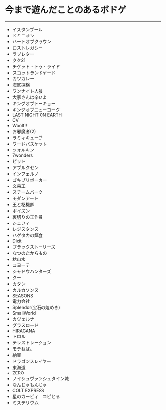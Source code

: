 # 今まで遊んだことのあるボドゲ
---  

- イスタンブール
- ドミニオン　　
- ハートオブクラウン　　
- ロストレガシー
- ラブレター
- クク21
- チケット・トゥ・ライド
- スコットランドヤード
- カツカレー
- 海底探検
- ワンナイト人狼
- 大家さんは辛いよ
- キングオブトーキョー
- キングオブニューヨーク
- LAST NIGHT ON EARTH
- CV
- Woolf!!
- お邪魔者(2)
- ラミィキューブ
- ワードバスケット
- ツォルキン
- 7wonders
- ピット
- アブルクセン
- インフェルノ
- ゴキブリポーカー
- 交易王
- スチームパーク
- モダンアート
- 王と枢機卿
- ポイズン
- 裏切りの工作員
- シェフィ
- レジスタンス
- ハゲタカの餌食
- Dixit
- ブラックストーリーズ
- なつのたからもの
- 枯山水
- コヨーテ
- シャドウハンターズ
- クー
- カタン
- カルカソンヌ
- SEASONS
- 電力会社
- Splendor(宝石の煌めき)
- SmallWorld
- カヴェルナ
- グラスロード
- HIRAGANA
- トロル
- テレストレーション
- モテねば。
- 納豆
- ドラゴンスレイヤー
- 東海道
- ZERO
- ノイシュヴァンシュタイン城
- なんじゃもんじゃ
- COLT EXPRESS
- 星のカービィ　コピとる
- ミステリウム
